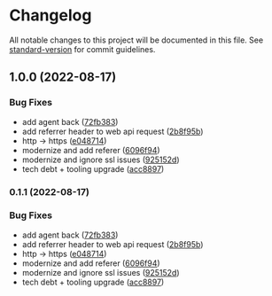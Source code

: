 # Changelog

All notable changes to this project will be documented in this file. See [standard-version](https://github.com/conventional-changelog/standard-version) for commit guidelines.

## 1.0.0 (2022-08-17)


### Bug Fixes

* add agent back ([72fb383](https://github.com/stdavis/utah-air-quality-alexa-skill/commit/72fb383cca932fdd25ca1bb684c15b2a053c82b4))
* add referrer header to web api request ([2b8f95b](https://github.com/stdavis/utah-air-quality-alexa-skill/commit/2b8f95be4264d2c6d3d23ac23c831a7a528fd979))
* http -> https ([e048714](https://github.com/stdavis/utah-air-quality-alexa-skill/commit/e0487143789ee690e3ed8db1afc7a88e11cce455))
* modernize and add referer ([6096f94](https://github.com/stdavis/utah-air-quality-alexa-skill/commit/6096f94fdde90f7822540fee5bf0c1b893b49c0b))
* modernize and ignore ssl issues ([925152d](https://github.com/stdavis/utah-air-quality-alexa-skill/commit/925152de6a44725db9b0ba177da590994dc6e14e))
* tech debt + tooling upgrade ([acc8897](https://github.com/stdavis/utah-air-quality-alexa-skill/commit/acc8897819af3d928185767a03aa74fac6910418))

### 0.1.1 (2022-08-17)


### Bug Fixes

* add agent back ([72fb383](https://github.com/stdavis/utah-air-quality-alexa-skill/commit/72fb383cca932fdd25ca1bb684c15b2a053c82b4))
* add referrer header to web api request ([2b8f95b](https://github.com/stdavis/utah-air-quality-alexa-skill/commit/2b8f95be4264d2c6d3d23ac23c831a7a528fd979))
* http -> https ([e048714](https://github.com/stdavis/utah-air-quality-alexa-skill/commit/e0487143789ee690e3ed8db1afc7a88e11cce455))
* modernize and add referer ([6096f94](https://github.com/stdavis/utah-air-quality-alexa-skill/commit/6096f94fdde90f7822540fee5bf0c1b893b49c0b))
* modernize and ignore ssl issues ([925152d](https://github.com/stdavis/utah-air-quality-alexa-skill/commit/925152de6a44725db9b0ba177da590994dc6e14e))
* tech debt + tooling upgrade ([acc8897](https://github.com/stdavis/utah-air-quality-alexa-skill/commit/acc8897819af3d928185767a03aa74fac6910418))
